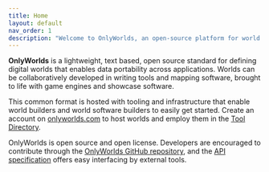 ```yaml
---
title: Home
layout: default
nav_order: 1
description: "Welcome to OnlyWorlds, an open-source platform for world building and simulation"
---
```

 

**OnlyWorlds** is a lightweight, text based, open source standard for defining digital worlds that enables data portability across applications. 
Worlds can be collaboratively developed in writing tools and mapping software, brought to life with game engines and showcase software.

This common format is hosted with tooling and infrastructure that enable world builders and world software builders to easily get started.
Create an account on [onlyworlds.com](https://www.onlyworlds.com) to host worlds and employ them in the [Tool Directory](../docs/tool-directory/). 

OnlyWorlds is open source and open license. Developers are encouraged to contribute through the [OnlyWorlds GitHub repository](https://github.com/OnlyWorlds/OnlyWorlds), and the [API specification](https://onlyworlds.com/api/docs) offers easy interfacing by external tools. 

